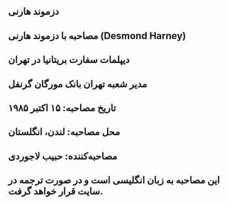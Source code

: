 ## دزموند هارنی
## مصاحبه با دزموند هارنی (Desmond Harney)
## دیپلمات سفارت بریتانیا در تهران
## مدیر شعبه تهران بانک مورگان گرنفل
## تاریخ مصاحبه:‌ ۱۵ اکتبر ۱۹۸۵
## محل مصاحبه: لندن، انگلستان
## مصاحبه‌کننده: حبیب لاجوردی
## این مصاحبه به زبان انگلیسی است و در صورت ترجمه در سایت قرار خواهد گرفت.
